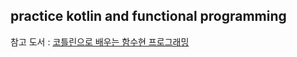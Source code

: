 ## practice kotlin and functional programming

참고 도서 : [코틀린으로 배우는 함수현 프로그래밍](http://www.kyobobook.co.kr/product/detailViewKor.laf?mallGb=KOR&ejkGb=KOR&barcode=9788966262557)